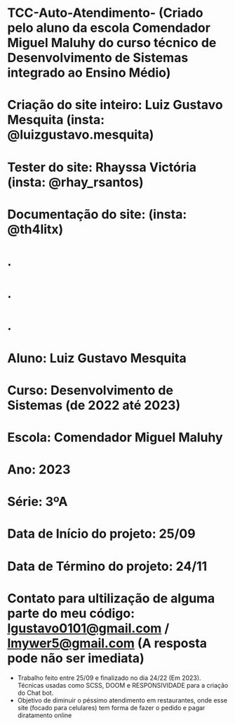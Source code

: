 # TCC-Auto-Atendimento- (Criado pelo aluno da escola Comendador Miguel Maluhy do curso técnico de Desenvolvimento de Sistemas integrado ao Ensino Médio)
# Criação do site inteiro: Luiz Gustavo Mesquita (insta: @luizgustavo.mesquita)
# Tester do site: Rhayssa Victória (insta: @rhay_rsantos)
# Documentação do site: (insta: @th4litx)

# .
# .
# .

# Aluno: Luiz Gustavo Mesquita
# Curso: Desenvolvimento de Sistemas (de 2022 até 2023)
# Escola: Comendador Miguel Maluhy
# Ano: 2023
# Série: 3ºA
# Data de Início do projeto: 25/09
# Data de Término do projeto: 24/11
# Contato para ultilização de alguma parte do meu código: lgustavo0101@gmail.com / lmywer5@gmail.com (A resposta pode não ser imediata)

- Trabalho feito entre 25/09 e finalizado no dia 24/22 (Em 2023). Técnicas usadas como SCSS, DOOM e RESPONSIVIDADE para a criação do Chat bot.
- Objetivo de diminuir o péssimo atendimento em restaurantes, onde esse site (focado para celulares) tem forma de fazer o pedido e pagar diratamento online
